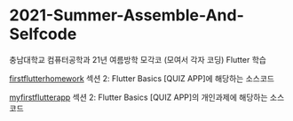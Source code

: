 # 2021-Summer-Assemble-And-Selfcode
충남대학교 컴퓨터공학과 21년 여름방학 모각코 (모여서 각자 코딩)
Flutter 학습

[firstflutterhomework](https://github.com/k906506/2021-Summer-Assemble-And-Selfcode/tree/master/myfirstflutterapp)
섹션 2: Flutter Basics [QUIZ APP]에 해당하는 소스코드

[myfirstflutterapp](https://github.com/k906506/2021-Summer-Assemble-And-Selfcode/tree/master/firstflutterhomework)
섹션 2: Flutter Basics [QUIZ APP]의 개인과제에 해당하는 소스코드
